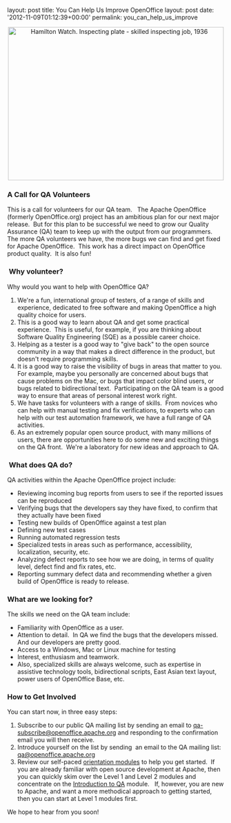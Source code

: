 layout: post
title: You Can Help Us Improve OpenOffice
layout: post
date: '2012-11-09T01:12:39+00:00'
permalink: you_can_help_us_improve

<div align="center"> <a href="https://www.flickr.com/photos/usnationalarchives/7496403768/" title="Hamilton Watch. Inspecting plate - skilled inspecting job, 1936 by The U.S. National Archives, on Flickr"><img height="355" width="500" src="http://farm8.staticflickr.com/7264/7496403768_aaed964939.jpg" alt="Hamilton Watch. Inspecting plate - skilled inspecting job, 1936" /></a> </div> 
  <p> </p> 
  <h3>A Call for QA Volunteers <br /></h3> 
  <p>This is a call for volunteers for our QA team.&nbsp;&nbsp; The Apache OpenOffice (formerly OpenOffice.org) project has an ambitious plan for our next major release.&nbsp; But for this plan to be successful we need to grow our Quality Assurance (QA) team to keep up with the output from our programmers.&nbsp; The more QA volunteers we have, the more bugs we can find and get fixed for Apache OpenOffice.&nbsp; This work has a direct impact on OpenOffice product quality.&nbsp; It is also fun!</p> 
  <h3>&nbsp;Why volunteer?<br /></h3> 
  <p>Why would you want to help with OpenOffice QA?&nbsp; <br /></p> 
  <ol> 
    <li>We're a fun, international group of testers, of a range of 
skills and experience, dedicated to free software and making OpenOffice a
 high quality choice for users.</li> 
    <li>This is a good way to learn about QA and get some practical 
experience.&nbsp; This is useful, for example, if you are thinking about 
Software Quality Engineering (SQE) as a possible career choice.</li> 
    <li>Helping as a tester is a good way to &quot;give back&quot; to the open 
source community in a way that makes a direct difference in the product,
 but doesn't require programming skills.</li> 
    <li>It is a good way to raise the visibility of bugs in areas that matter to you.&nbsp; For example, maybe you personally are 
concerned about bugs that cause problems on the Mac, or bugs that impact
 color blind users, or bugs related to bidirectional text.&nbsp; 
Participating on the QA team is a good way to ensure that areas of 
personal interest work right.<br /></li> 
    <li>We have tasks for volunteers with a range of skills.&nbsp; From 
novices who can help with manual testing and fix verifications, to 
experts who can help with our test automation framework, we have a full 
range of QA activities.</li> 
    <li>As an extremely popular open source product, with many millions 
of users, there are opportunities here to do some new and exciting 
things on the QA front.&nbsp; We're a laboratory for new ideas and approach to QA. </li> 
  </ol> 
  <h3>&nbsp;What does QA do?<br /></h3> 
  <p>QA activities within the Apache OpenOffice project include: 
  
  
  </p> 
  <ul> 
    <li> Reviewing incoming bug reports from users to see if the reported issues can be reproduced</li> 
    <li>Verifying bugs that the developers say they have fixed, to confirm that they actually have been fixed</li> 
    <li>Testing new builds of OpenOffice against a test plan</li> 
    <li>Defining new test cases</li> 
    <li>Running automated regression tests</li> 
    <li>Specialized tests in areas such as performance, accessibility, localization, security, etc.</li> 
    <li>Analyzing defect reports to see how we are doing, in terms of quality level, defect find and fix rates, etc.</li> 
    <li>Reporting summary defect data and recommending whether a given build of OpenOffice is ready to release.</li> 
  </ul> 
  <p> </p> 
  <h3>What are we looking for? <br /></h3> 
  <p>The skills we need on the QA team include: 
  </p> 
  <ul> 
    <li>Familiarity with OpenOffice as a user.</li> 
    <li>Attention to detail.&nbsp; In QA we find the bugs that the developers missed.&nbsp; And our developers are pretty good.<br /></li> 
    <li>Access to a Windows, Mac or Linux machine for testing</li> 
    <li>Interest, enthusiasm and teamwork.</li> 
    <li>Also, specialized skills are always welcome, such as expertise in assistive technology tools, bidirectional scripts, East Asian text layout, power users of OpenOffice Base, etc.<br /></li> 
  </ul> 
  <h3>How to Get Involved</h3> 
  <p>You can start now, in three easy steps: <br /></p> 
  <ol> 
    <li>Subscribe to our public QA mailing list by sending an email to <a href="mailto:qa-subscribe@openoffice.apache.org">qa-subscribe@openoffice.apache.org</a> and responding to the confirmation email you will then receive.</li> 
    <li>Introduce yourself on the list by sending&nbsp; an email to the QA mailing list:&nbsp; <a href="mailto:qa@openoffice.apache.org">qa@openoffice.apache.org</a></li> 
    <li>Review our self-paced <a href="http://incubator.apache.org/openofficeorg/orientation/index.html">orientation modules</a> to help you get started.&nbsp; If you are already familiar with open source 
development at Apache, then you can quickly skim over the Level 1 and Level 2 modules and concentrate on the <a href="http://incubator.apache.org/openofficeorg/orientation/intro-qa.html">Introduction to QA</a> module.&nbsp;&nbsp; If, however, you are new to Apache, and want a more methodical approach to getting started, then you can start at Level 1 modules first.</li> 
  </ol> 
  <p>We hope to hear from you soon!<br /></p>
